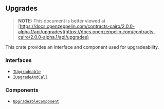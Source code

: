 ## Upgrades

> **NOTE:** This document is better viewed at [https://docs.openzeppelin.com/contracts-cairo/2.0.0-alpha.1/api/upgrades](https://docs.openzeppelin.com/contracts-cairo/2.0.0-alpha.1/api/upgrades)

This crate provides an interface and component used for upgradeability.

### Interfaces

- [`IUpgradeable`](https://docs.openzeppelin.com/contracts-cairo/2.0.0-alpha.1/api/upgrades#IUpgradeable)
- [`IUpgradeAndCall`](https://docs.openzeppelin.com/contracts-cairo/2.0.0-alpha.1/api/upgrades#IUpgradeAndCall)

### Components

- [`UpgradeableComponent`](https://docs.openzeppelin.com/contracts-cairo/2.0.0-alpha.1/api/upgrades#UpgradeableComponent)
